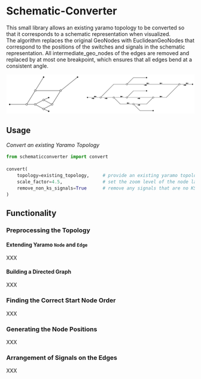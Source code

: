 # Schematic-Converter

This small library allows an existing yaramo topology to be converted so that it corresponds to a schematic representation when visualized. <br>
The algorithm replaces the original GeoNodes with EuclideanGeoNodes that correspond to the positions of the switches and signals in the schematic representation. All intermediate_geo_nodes of the edges are removed and replaced by at most one breakpoint, which ensures that all edges bend at a consistent angle.

![Komplexes Beispiel](assets/komplexes_beispiel_comparison.png)

## Usage

*Convert an existing Yaramo Topology*
```python
from schematicconverter import convert

convert(
    topology=existing_topology,     # provide an existing yaramo topology
    scale_factor=4.5,               # set the zoom level of the node layout (default: 4.5)
    remove_non_ks_signals=True      # remove any signals that are no KS signals (default: True)
)
```

## Functionality

### Preprocessing the Topology

#### Extending Yaramo ```Node``` and ```Edge```

XXX

#### Building a Directed Graph

XXX

### Finding the Correct Start Node Order

XXX

### Generating the Node Positions

XXX

### Arrangement of Signals on the Edges

XXX